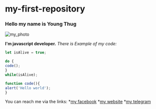 # my-first-repository

### Hello my name is Young Thug

![my_photo](https://upload.wikimedia.org/wikipedia/ru/2/2d/Finally_Rich_cover.jpg)


**I'm javascript developer.**
*There is Example of my code:*
```javascript
let isAlive = true;

do {
code();
}
while(isAlive);

function code(){
alert('Hello world');
}
```
You can reach me via the links:
*[my facebook](http://github.com)
*[my website](http://github.com)
*[my telegram](http://github.com)
